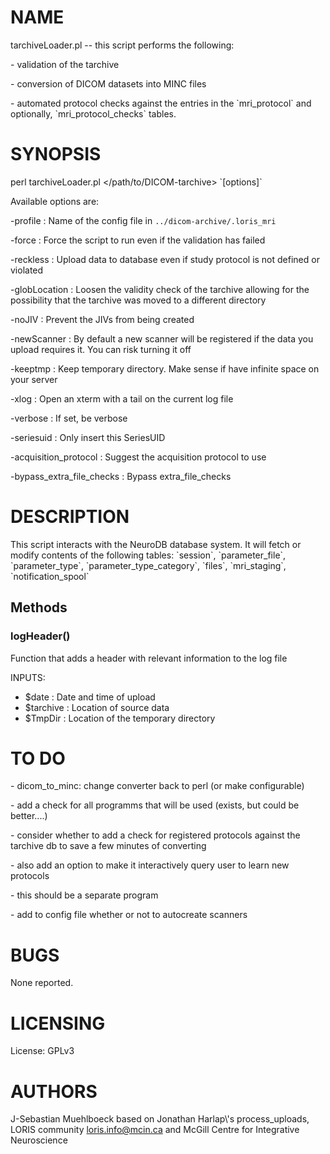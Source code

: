 # NAME

tarchiveLoader.pl -- this script performs the following:

\- validation of the tarchive

\- conversion of DICOM datasets into MINC files

\- automated protocol checks against the entries in the \`mri\_protocol\` and
optionally, \`mri\_protocol\_checks\` tables.

# SYNOPSIS

perl tarchiveLoader.pl &lt;/path/to/DICOM-tarchive> \`\[options\]\`

Available options are:

\-profile                    : Name of the config file in
                              `../dicom-archive/.loris_mri`

\-force                      : Force the script to run even if the validation
                              has failed

\-reckless                   : Upload data to database even if study protocol is
                              not defined or violated

\-globLocation               : Loosen the validity check of the tarchive allowing
                              for the possibility that the tarchive was moved to
                              a different directory

\-noJIV                      : Prevent the JIVs from being created

\-newScanner                 : By default a new scanner will be registered if the
                              data you upload requires it. You can risk turning
                              it off

\-keeptmp                    : Keep temporary directory. Make sense if have
                              infinite space on your server

\-xlog                       : Open an xterm with a tail on the current log file

\-verbose                    : If set, be verbose

\-seriesuid                  : Only insert this SeriesUID

\-acquisition\_protocol       : Suggest the acquisition protocol to use

\-bypass\_extra\_file\_checks   : Bypass extra\_file\_checks

# DESCRIPTION

This script interacts with the NeuroDB database system. It will fetch or modify
contents of the following tables:
\`session\`, \`parameter\_file\`, \`parameter\_type\`, \`parameter\_type\_category\`,
\`files\`, \`mri\_staging\`, \`notification\_spool\`

## Methods

### logHeader()

Function that adds a header with relevant information to the log file

INPUTS:
 - $date       : Date and time of upload
 - $tarchive   : Location of source data
 - $TmpDir     : Location of the temporary directory

# TO DO

\- dicom\_to\_minc: change converter back to perl (or make configurable)

\- add a check for all programms that will be used (exists, but could
  be better....)

\- consider whether to add a check for registered protocols against the
  tarchive db to save a few minutes of converting

\- also add an option to make it interactively query user to learn new protocols

\- this should be a separate program

\- add to config file whether or not to autocreate scanners

# BUGS

None reported.

# LICENSING

License: GPLv3

# AUTHORS

J-Sebastian Muehlboeck based on Jonathan Harlap\\'s process\_uploads, LORIS
community <loris.info@mcin.ca> and McGill Centre for Integrative Neuroscience
